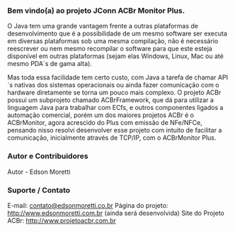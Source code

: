 ### Bem vindo(a) ao projeto JConn ACBr Monitor Plus.

O Java tem uma grande vantagem frente a outras plataformas de desenvolvimento que é a possibilidade de um mesmo software ser executa em diversas plataformas sob uma mesma compilação, não é necessário reescrever ou nem mesmo recompilar o software para que este esteja disponível em outras plataformas (sejam elas Windows, Linux, Mac ou até mesmo PDA´s de gama alta).

Mas toda essa facilidade tem certo custo, com Java a tarefa de chamar API´s nativas dos sistemas operacionais ou ainda fazer comunicação com o hardware diretamente se torna um pouco mais complexo.
O projeto ACBr possui um subprojeto chamado ACBrFramework, que dá para utilizar a linguagem Java para trabalhar com ECfs, e outros componentes ligados a automação comercial, porém um dos maiores projetos ACBr é o ACBrMonitor, agora acrescido do Plus com emissão de NFe/NFCe, pensando nisso resolvi desenvolver esse projeto com intuito de facilitar a comunicação, inicialmente através de TCP/IP, com o ACBrMonitor Plus.

### Autor e Contribuidores
Autor - Edson Moretti

### Suporte / Contato
E-mail: contato@edsonmoretti.co.br 
Página do projeto: http://www.edsonmoretti.com.br (ainda será desenvolvida)
Site do Projeto ACBr: http://www.projetoacbr.com.br
